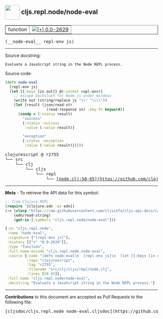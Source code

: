 ## <img width="48px" valign="middle" src="http://i.imgur.com/Hi20huC.png"> cljs.repl.node/node-eval

 <table border="1">
<tr>

<td>function</td>
<td><a href="https://github.com/cljsinfo/cljs-api-docs/tree/0.0-2629"><img valign="middle" alt="[+] 0.0-2629" src="https://img.shields.io/badge/+-0.0--2629-lightgrey.svg"></a> </td>
</tr>
</table>

 <samp>
(__node-eval__ repl-env js)<br>
</samp>

---




Source docstring:

```
Evaluate a JavaScript string in the Node REPL process.
```

Source code:

```clj
(defn node-eval
  [repl-env js]
  (let [{:keys [in out]} @(:socket repl-env)]
    ;; escape backslash for Node.js under Windows
    (write out (string/replace js "\\" "\\\\"))
    (let [result (json/read-str
                   (read-response in) :key-fn keyword)]
      (condp = (:status result)
        "success"
        {:status :success
         :value (:value result)}

        "exception"
        {:status :exception
         :value (:value result)}))))
```

 <pre>
clojurescript @ r2755
└── src
    └── clj
        └── cljs
            └── repl
                └── <ins>[node.clj:50-65](https://github.com/clojure/clojurescript/blob/r2755/src/clj/cljs/repl/node.clj#L50-L65)</ins>
</pre>


---

__Meta__ - To retrieve the API data for this symbol:

```clj
;; from Clojure REPL
(require '[clojure.edn :as edn])
(-> (slurp "https://raw.githubusercontent.com/cljsinfo/cljs-api-docs/catalog/cljs-api.edn")
    (edn/read-string)
    (get-in [:symbols "cljs.repl.node/node-eval"]))
```

```clj
{:ns "cljs.repl.node",
 :name "node-eval",
 :signature ["[repl-env js]"],
 :history [["+" "0.0-2629"]],
 :type "function",
 :full-name-encode "cljs.repl.node_node-eval",
 :source {:code "(defn node-eval\n  [repl-env js]\n  (let [{:keys [in out]} @(:socket repl-env)]\n    ;; escape backslash for Node.js under Windows\n    (write out (string/replace js \"\\\\\" \"\\\\\\\\\"))\n    (let [result (json/read-str\n                   (read-response in) :key-fn keyword)]\n      (condp = (:status result)\n        \"success\"\n        {:status :success\n         :value (:value result)}\n\n        \"exception\"\n        {:status :exception\n         :value (:value result)}))))",
          :repo "clojurescript",
          :tag "r2755",
          :filename "src/clj/cljs/repl/node.clj",
          :lines [50 65]},
 :full-name "cljs.repl.node/node-eval",
 :docstring "Evaluate a JavaScript string in the Node REPL process."}

```

---

__Contributions__ to this document are accepted as Pull Requests to the following file:

 <pre>
[cljsdoc/cljs.repl.node_node-eval.cljsdoc](https://github.com/cljsinfo/cljs-api-docs/blob/master/cljsdoc/cljs.repl.node_node-eval.cljsdoc)
</pre>

